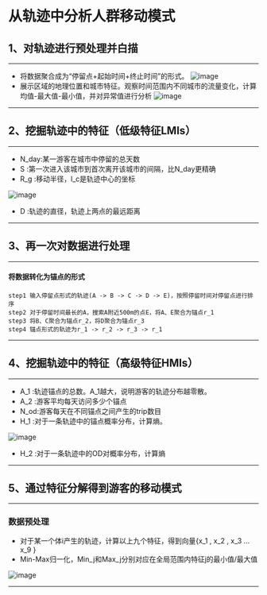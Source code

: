 # 从轨迹中分析人群移动模式
## 1、对轨迹进行预处理并白描
---
* 将数据聚合成为“停留点+起始时间+终止时间”的形式。
![image](https://user-images.githubusercontent.com/33551862/168241379-781b189e-0ae4-417c-b51e-2fc5847a00cc.png)
* 展示区域的地理位置和城市特征。观察时间范围内不同城市的流量变化，计算均值-最大值-最小值，并对异常值进行分析
![image](https://user-images.githubusercontent.com/33551862/168242073-bd33b3e0-a700-4cd5-afee-a19b9d053072.png)
---
## 2、挖掘轨迹中的特征（低级特征LMIs）
---
* N_day:某一游客在城市中停留的总天数
* S    :第一次进入该城市到首次离开该城市的间隔，比N_day更精确
* R_g  :移动半径，l_c是轨迹中心的坐标

![image](https://user-images.githubusercontent.com/33551862/168244891-f51eb6f0-b60c-45cc-b255-74ea6eb12be7.png)
* D    :轨迹的直径，轨迹上两点的最远距离
---
## 3、再一次对数据进行处理
---
#### 将数据转化为锚点的形式
    step1 输入停留点形式的轨迹(A -> B -> C -> D -> E)，按照停留时间对停留点进行排序
    step2 对于停留时间最长的A，搜索A附近500m的点E，将A、E聚合为锚点r_1
    step3 将B、C聚合为锚点r_2，将D聚合为锚点r_3
    step4 锚点形式的轨迹为r_1 -> r_2 -> r_3 -> r_1
---
## 4、挖掘轨迹中的特征（高级特征HMIs）
---
* A_1 :轨迹锚点的总数。A_1越大，说明游客的轨迹分布越零散。
* A_2 :游客平均每天访问多少个锚点
* N_od:游客每天在不同锚点之间产生的trip数目
* H_1 :对于一条轨迹中的锚点概率分布，计算熵。

![image](https://user-images.githubusercontent.com/33551862/168253387-665dd064-78e6-4cf9-ad54-f5e3dd200e41.png)
* H_2 :对于一条轨迹中的OD对概率分布，计算熵
---
## 5、通过特征分解得到游客的移动模式
---
### 数据预处理
* 对于某一个体i产生的轨迹，计算以上九个特征，得到向量{x_1 , x_2 , x_3 ... x_9 }
* Min-Max归一化，Min_j和Max_j分别对应在全局范围内特征j的最小值/最大值

![image](https://user-images.githubusercontent.com/33551862/168255288-4ac634c1-1a76-4653-aa73-b0d317b4d7a1.png)


---
